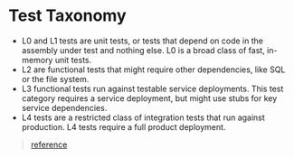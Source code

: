 # Test Taxonomy

* L0 and L1 tests are unit tests, or tests that depend on code in the assembly under test and nothing else. L0 is a broad class of fast, in-memory unit tests.
* L2 are functional tests that might require other dependencies, like SQL or the file system.
* L3 functional tests run against testable service deployments. This test category requires a service deployment, but might use stubs for key service dependencies.
* L4 tests are a restricted class of integration tests that run against production. L4 tests require a full product deployment.

> [reference](https://learn.microsoft.com/en-us/devops/develop/shift-left-make-testing-fast-reliable#devops-test-taxonomy)